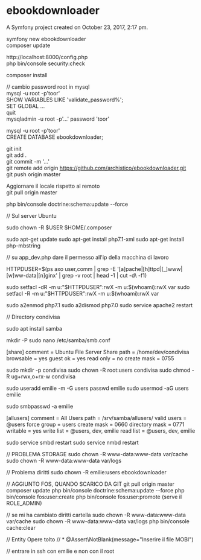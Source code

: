 ebookdownloader
===============

A Symfony project created on October 23, 2017, 2:17 pm.

symfony new ebookdownloader  
composer update  

http://localhost:8000/config.php  
php bin/console security:check  

composer install  

// cambio password root in mysql  
mysql -u root -p'toor'  
SHOW VARIABLES LIKE 'validate_password%';  
SET GLOBAL ...  
quit  
mysqladmin -u root -p'...' password 'toor'  

mysql -u root -p'toor'  
CREATE DATABASE ebookdownloader;  

git init  
git add .  
git commit -m '...'  
git remote add origin https://github.com/archistico/ebookdownloader.git  
git push origin master  

Aggiornare il locale rispetto al remoto  
git pull origin master  

php bin/console doctrine:schema:update --force  

// Sul server Ubuntu

sudo chown -R $USER $HOME/.composer

sudo apt-get update
sudo apt-get install php7.1-xml
sudo apt-get install php-mbstring

// su app_dev.php dare il permesso all'ip della macchina di lavoro

 HTTPDUSER=$(ps axo user,comm | grep -E '[a]pache|[h]ttpd|[_]www|[w]ww-data|[n]ginx' | grep -v root | head -1 | cut -d\  -f1)

 sudo setfacl -dR -m u:"$HTTPDUSER":rwX -m u:$(whoami):rwX var
 sudo setfacl -R -m u:"$HTTPDUSER":rwX -m u:$(whoami):rwX var

 sudo a2enmod php7.1
 sudo a2dismod php7.0
 sudo service apache2 restart
 
 // Directory condivisa

sudo apt install samba

mkdir -P 
sudo nano /etc/samba/smb.conf

[share]
comment = Ubuntu File Server Share
path = /home/dev/condivisa
browsable = yes
guest ok = yes
read only = no
create mask = 0755

sudo mkdir -p condivisa
sudo chown -R root:users condivisa
sudo chmod -R ug+rwx,o+rx-w condivisa

sudo useradd emilie -m -G users
passwd emilie
sudo usermod -aG users emilie

sudo smbpasswd -a emilie

[allusers]
 comment = All Users
 path = /srv/samba/allusers/
 valid users = @users
 force group = users
 create mask = 0660
 directory mask = 0771
 writable = yes
 write list = @users, dev, emilie
 read list = @users, dev, emilie
 
sudo service smbd restart
sudo service nmbd restart

// PROBLEMA STORAGE
sudo chown -R www-data:www-data var/cache
sudo chown -R www-data:www-data var/logs

// Problema diritti
sudo chown -R emilie:users ebookdownloader

// AGGIUNTO FOS, QUANDO SCARICO DA GIT
git pull origin master
composer update
php bin/console doctrine:schema:update --force
php bin/console fos:user:create
php bin/console fos:user:promote (serve il ROLE_ADMIN)

// se mi ha cambiato diritti cartella
sudo chown -R www-data:www-data var/cache
sudo chown -R www-data:www-data var/logs
php bin/console cache:clear

// Entity Opere tolto
// * @Assert\NotBlank(message="Inserire il file MOBI")

// entrare in ssh con emilie e non con il root